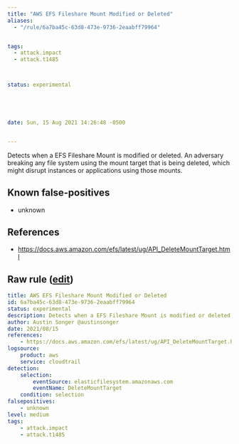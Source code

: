```yaml
---
title: "AWS EFS Fileshare Mount Modified or Deleted"
aliases:
  - "/rule/6a7ba45c-63d8-473e-9736-2eaabff79964"


tags:
  - attack.impact
  - attack.t1485



status: experimental





date: Sun, 15 Aug 2021 14:26:48 -0500


---
```


Detects when a EFS Fileshare Mount is modified or deleted. An adversary breaking any file system using the mount target that is being deleted, which might disrupt instances or applications using those mounts.

<!--more-->


## Known false-positives

* unknown



## References

* https://docs.aws.amazon.com/efs/latest/ug/API_DeleteMountTarget.html


## Raw rule ([edit](https://github.com/SigmaHQ/sigma/edit/master/rules/cloud/aws/aws_efs_fileshare_mount_modified_or_deleted.yml))
```yaml
title: AWS EFS Fileshare Mount Modified or Deleted
id: 6a7ba45c-63d8-473e-9736-2eaabff79964
status: experimental
description: Detects when a EFS Fileshare Mount is modified or deleted. An adversary breaking any file system using the mount target that is being deleted, which might disrupt instances or applications using those mounts.
author: Austin Songer @austinsonger
date: 2021/08/15
references:
    - https://docs.aws.amazon.com/efs/latest/ug/API_DeleteMountTarget.html
logsource:
    product: aws
    service: cloudtrail
detection:
    selection:
        eventSource: elasticfilesystem.amazonaws.com
        eventName: DeleteMountTarget
    condition: selection
falsepositives:
    - unknown
level: medium
tags:
    - attack.impact
    - attack.t1485

```
